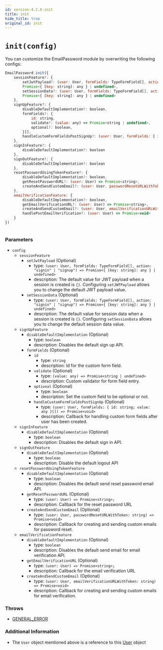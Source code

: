 ```yaml
---
id: version-4.2.X-init
title: init
hide_title: true
original_id: init
---
```


# ``init(config)``
You can customize the EmailPassword module by overwriting the following configs:


```js
EmailPassword.init({
    sessionFeature?: {
        setJwtPayload?: (user: User, formFields: TypeFormField[], action: "signin" | "signup") => 
        Promise<{ [key: string]: any } | undefined>,
        setSessionData?: (user: User, formFields: TypeFormField[], action: "signin" | "signup") => 
        Promise<{ [key: string]: any } | undefined>
    },
    signUpFeature?: {
        disableDefaultImplementation?: boolean,
        formFields?: {
            id: string,
            validate?: (value: any) => Promise<string | undefined>,
            optional?: boolean,
        }[],
        handleCustomFormFieldsPostSignUp?: (user: User, formFields: { id: string; value: any }[]) => Promise<void>
    },
    signInFeature?: {
        disableDefaultImplementation?: boolean
    },
    signOutFeature?: {
        disableDefaultImplementation?: boolean
    },
    resetPasswordUsingTokenFeature?: {
        disableDefaultImplementation?: boolean,
        getResetPasswordURL?: (user: User) => Promise<string>,
        createAndSendCustomEmail?: (user: User, passwordResetURLWithToken: string) => Promise<void>
    },
    emailVerificationFeature: {
        disableDefaultImplementation?: boolean,
        getEmailVerificationURL?: (user: User) => Promise<string>,
        createAndSendCustomEmail?: (user: User, emailVerificationURLWithToken: string) => Promise<void>,
        handlePostEmailVerification?: (user: User) => Promise<void>
    }
})
        
```

### Parameters
- ``config``
  - `sessionFeature`
    - `setJwtPayload` (Optional)
      - type: `(user: User, formFields: TypeFormField[], action: "signin" | "signup") => Promise<{ [key: string]: any } | undefined>`
      - description: The default value for JWT payload when a session is created is `{}`. Configuring `setJWTPayload` allows you to change the default JWT payload value.
    - `setSessionData` (Optional)
      - type: `(user: User, formFields: TypeFormField[], action: "signin" | "signup") => Promise<{ [key: string]: any } | undefined>`
      - description: The default value for session data when a session is created is `{}`. Configuring `setSessionData` allows you to change the default session data value.
  - ``signUpFeature``
    - ``disableDefaultImplementation`` (Optional)
      - type: ``boolean``
      - description: Disables the default sign up API.
    - ``formFields`` (Optional)
      - ``id``
        - type: ``string``
        - description: Id for the custom form field.
      - ``validate`` (Optional)
        - type: ``(value: any) => Promise<string | undefined>``
        - description: Custom validator for form field entry.
      - ``optional`` (Optional)
        - type: ``boolean``
        - description: Set the custom field to be optional or not.
      - ``handleCustomFormFieldsPostSignUp`` (Optional)
        - type: ``(user: User, formFields: { id: string; value: any }[]) => Promise<void>``
        - description: Callback for handling custom form fields after user has been created.
  - ``signInFeature``
    - ``disableDefaultImplementation`` (Optional)
      - type: ``boolean``
      - description: Disables the default sign in API.
  - ``signOutFeature``
    - ``disableDefaultImplementation`` (Optional)
      - type: ``boolean``
      - description: Disable the default logout API
  - ``resetPasswordUsingTokenFeature``
    - ``disableDefaultImplementation`` (Optional)
      - type: ``boolean``
      - description: Disables the default send reset password email API.
    - ``getResetPasswordURL`` (Optional)
      - type: ``(user: User) => Promise<string>;``
      - description: Callback for the reset password URL
    - ``createAndSendCustomEmail`` (Optional)
      - type: ``(user: User, passwordResetURLWithToken: string) => Promise<void>`` 
      - description: Callback for creating and sending custom emails for password reset.
  - ``emailVerificationFeature``
    - ``disableDefaultImplementation`` (Optional)
      - type: ``boolean``
      - description: Disables the default send email for email verification API.
    - ``getEmailVerificationURL`` (Optional)
      - type: ``(user: User) => Promise<string>;``
      - description: Callback for the email verification URL
    - ``createAndSendCustomEmail`` (Optional)
      - type: ``(user: User, emailVerificationURLWithToken: string) => Promise<void>`` 
      - description: Callback for creating and sending custom emails for email verification.

### Throws
- [GENERAL_ERROR](./../errors/general_error)

### Additional Information
- The ``User`` object mentioned above is a reference to this [User](https://github.com/supertokens/core-driver-interface/wiki#user) object

